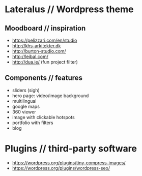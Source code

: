 # Lateralus // Wordpress theme

## Moodboard // inspiration
- https://pelizzari.com/en/studio
- http://khs-arkitekter.dk
- http://burton-studio.com/
- http://leibal.com/
- http://dua.ie/ (fun project filter)

## Components // features
- sliders (sigh)
- hero page: video/image background
- multilingual
- google maps
- 360 viewer
- image with clickable hotspots
- portfolio with filters
- blog

# Plugins // third-party software
- https://wordpress.org/plugins/tiny-compress-images/
- https://wordpress.org/plugins/wordpress-seo/